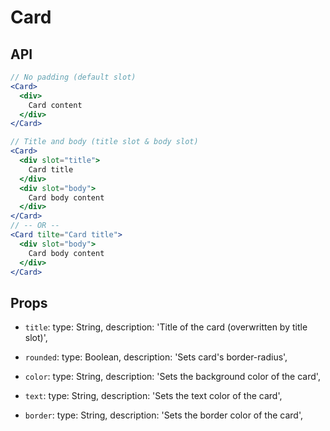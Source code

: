 # Card

## API

```jsx
// No padding (default slot)
<Card>
  <div>
    Card content
  </div>
</Card>

// Title and body (title slot & body slot)
<Card>
  <div slot="title">
    Card title
  </div>
  <div slot="body">
    Card body content
  </div>
</Card>
// -- OR --
<Card tilte="Card title">
  <div slot="body">
    Card body content
  </div>
</Card>
```

## Props

- `title`:
  type: String,
  description: 'Title of the card (overwritten by title slot)',

- `rounded`:
  type: Boolean,
  description: 'Sets card\'s border-radius',

- `color`:
  type: String,
  description: 'Sets the background color of the card',

- `text`:
  type: String,
  description: 'Sets the text color of the card',

- `border`:
  type: String,
  description: 'Sets the border color of the card',
